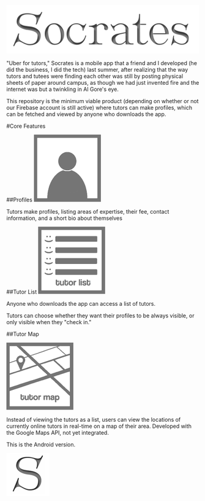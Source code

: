 ![Socrates logo](https://raw.githubusercontent.com/jeffreyesun/Socrates/master/images/socrates_large.png)

"Uber for tutors," Socrates is a mobile app that a friend and I developed (he did the business, I did the tech) last summer, after realizing that the way tutors and tutees were finding each other was still by posting physical sheets of paper around campus, as though we had just invented fire and the internet was but a twinkling in Al Gore's eye.

This repository is the minimum viable product (depending on whether or not our Firebase account is still active) where tutors can make profiles, which can be fetched and viewed by anyone who downloads the app.

#Core Features

##Profiles
![Tutor map](https://raw.githubusercontent.com/jeffreyesun/Socrates/master/images/profiledown.png)

Tutors make profiles, listing areas of expertise, their fee, contact information, and a short bio about themselves

##Tutor List
![Tutor list](https://raw.githubusercontent.com/jeffreyesun/Socrates/master/images/listdown.png)

Anyone who downloads the app can access a list of tutors.

Tutors can choose whether they want their profiles to be always visible, or only visible when they "check in."

##Tutor Map

![Tutor map](https://raw.githubusercontent.com/jeffreyesun/Socrates/master/images/mapdown.png)

Instead of viewing the tutors as a list, users can view the locations of currently online tutors in real-time on a map of their area. Developed with the Google Maps API, not yet integrated.

This is the Android version.

![Final S](https://raw.githubusercontent.com/jeffreyesun/Socrates/master/images/ic_launcher-web.png)
